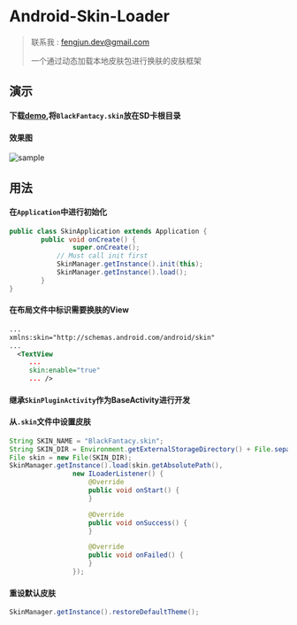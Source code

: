 # Android-Skin-Loader 

> 联系我 : fengjun.dev@gmail.com
>
> 一个通过动态加载本地皮肤包进行换肤的皮肤框架



## 演示
#### 下载[demo](https://github.com/fengjundev/Android-Skin-Loader/tree/master/apk),将`BlackFantacy.skin`放在SD卡根目录
#### 效果图
![sample](https://raw.githubusercontent.com/fengjundev/Android-Skin-Loader/master/sample/image/screenshot.png)


## 用法

#### 在`Application`中进行初始化
```java
public class SkinApplication extends Application {
	    public void onCreate() {
	            super.onCreate();
		    // Must call init first 
		    SkinManager.getInstance().init(this);
		    SkinManager.getInstance().load();
 	    }
}
```

#### 在布局文件中标识需要换肤的View

```xml
...
xmlns:skin="http://schemas.android.com/android/skin"
...
  <TextView
     ...
     skin:enable="true" 
     ... />
```

#### 继承`SkinPluginActivity`作为BaseActivity进行开发
  
  
#### 从`.skin`文件中设置皮肤
```java
String SKIN_NAME = "BlackFantacy.skin";
String SKIN_DIR = Environment.getExternalStorageDirectory() + File.separator + SKIN_NAME;
File skin = new File(SKIN_DIR);
SkinManager.getInstance().load(skin.getAbsolutePath(),
				new ILoaderListener() {
					@Override
					public void onStart() {
					}

					@Override
					public void onSuccess() {
					}

					@Override
					public void onFailed() {
					}
				});
```


#### 重设默认皮肤
```java
SkinManager.getInstance().restoreDefaultTheme();
```

